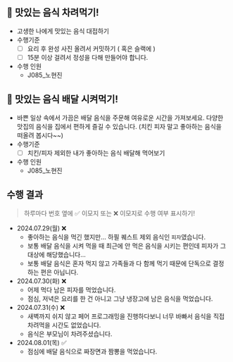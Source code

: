 ## 🍳 맛있는 음식 차려먹기!

- 고생한 나에게 맛있는 음식 대접하기
- 수행기준
  - [ ] 요리 후 완성 사진 올려서 커밋하기 ( 혹은 슬랙에 )
  - [ ] 15분 이상 걸려서 정성을 다해 만들어야 합니다.
- 수행 인원
  - J085\_노현진

## 🛵 맛있는 음식 배달 시켜먹기!

- 바쁜 일상 속에서 가끔은 배달 음식을 주문해 여유로운 시간을 가져보세요. 다양한 맛집의 음식을 집에서 편하게 즐길 수 있습니다. (치킨 피자 말고 좋아하는 음식을 떠올려 봅시다~~)
- 수행기준
  - [ ] 치킨/피자 제외한 내가 좋아하는 음식 배달해 먹어보기
- 수행 인원
  - J085\_노현진

## 수행 결과

> 하루마다 번호 옆에 ✅ 이모지 또는 ❌ 이모지로 수행 여부 표시하기!

- 2024.07.29(월) ❌
  - 좋아하는 음식을 먹긴 했지만... 하필 퀘스트 제외 음식인 `피자`였습니다.
  - 보통 배달 음식을 시켜 먹을 때 최근에 안 먹은 음식을 시키는 편인데 피자가 그 대상에 해당했습니다...
  - 보통 배달 음식은 혼자 먹지 않고 가족들과 다 함께 먹기 때문에 단독으로 결정하는 편은 아닙니다.
- 2024.07.30(화) ❌
  - 어제 먹다 남은 피자를 먹었습니다.
  - 점심, 저녁은 요리를 한 건 아니고 그냥 냉장고에 남은 음식을 먹었습니다.
- 2024.07.31(수) ❌
  - 새벽까지 쉬지 않고 페어 프로그래밍을 진행하다보니 너무 바빠서 음식을 직접 차려먹을 시간도 없었습니다.
  - 음식은 부모님이 차려주셨습니다.
- 2024.08.01(목) ✅
  - 점심에 배달 음식으로 짜장면과 짬뽕을 먹었습니다.
